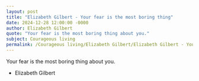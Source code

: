 ```yaml
---
layout: post
title: "Elizabeth Gilbert - Your fear is the most boring thing"
date: 2024-12-28 12:00:00 -0000
author: Elizabeth Gilbert
quote: "Your fear is the most boring thing about you."
subject: Courageous living
permalink: /Courageous living/Elizabeth Gilbert/Elizabeth Gilbert - Your fear is the most boring thing
---
```


Your fear is the most boring thing about you.

- Elizabeth Gilbert
